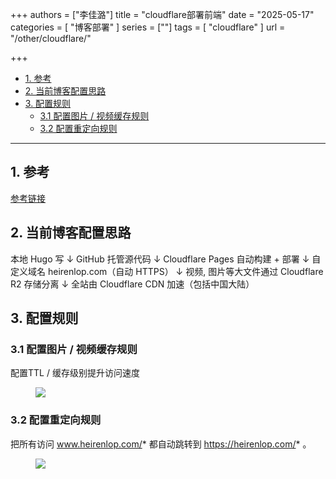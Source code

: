 +++
authors = ["李佳潞"]
title = "cloudflare部署前端"
date = "2025-05-17"
categories = [
    "博客部署"
]
series = [""]
tags = [
    "cloudflare"
]
url = "/other/cloudflare/"

+++
- [1. 参考](#1-参考)
- [2. 当前博客配置思路](#2-当前博客配置思路)
- [3. 配置规则](#3-配置规则)
  - [3.1 配置图片 / 视频缓存规则](#31-配置图片--视频缓存规则)
  - [3.2 配置重定向规则](#32-配置重定向规则)

---

## 1. 参考

[参考链接](https://akearer.top/post/how-to-setup-a-blog-with-hugo-and-cfpages/)

## 2. 当前博客配置思路

本地 Hugo 写
      ↓ GitHub 托管源代码
      ↓ Cloudflare Pages 自动构建 + 部署
      ↓ 自定义域名 heirenlop.com（自动 HTTPS）
      ↓ 视频, 图片等大文件通过 Cloudflare R2 存储分离
      ↓ 全站由 Cloudflare CDN 加速（包括中国大陆）

## 3. 配置规则
### 3.1 配置图片 / 视频缓存规则
配置TTL / 缓存级别提升访问速度
<div class="image">
            <figure>
                <a data-fancybox="gallery" href="https://cdn.heirenlop.com/other/cloudflare1.png">
<img src="https://cdn.heirenlop.com/other/cloudflare1.png" loading="lazy">
</a>
            </figure>
        </div>

### 3.2 配置重定向规则

把所有访问 www.heirenlop.com/* 都自动跳转到 https://heirenlop.com/* 。
<div class="image">
            <figure>
                <a data-fancybox="gallery" href="https://cdn.heirenlop.com/other/cloudflare2.png">
<img src="https://cdn.heirenlop.com/other/cloudflare2.png" loading="lazy">
</a>
            </figure>
        </div>